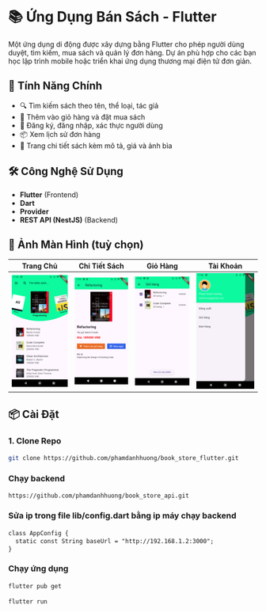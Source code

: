 # 📚 Ứng Dụng Bán Sách - Flutter

Một ứng dụng di động được xây dựng bằng Flutter cho phép người dùng duyệt, tìm kiếm, mua sách và quản lý đơn hàng. Dự án phù hợp cho các bạn học lập trình mobile hoặc triển khai ứng dụng thương mại điện tử đơn giản.

## 🚀 Tính Năng Chính

- 🔍 Tìm kiếm sách theo tên, thể loại, tác giả
- 🛒 Thêm vào giỏ hàng và đặt mua sách
- 👤 Đăng ký, đăng nhập, xác thực người dùng
- 📦 Xem lịch sử đơn hàng
- 📄 Trang chi tiết sách kèm mô tả, giá và ảnh bìa

## 🛠️ Công Nghệ Sử Dụng

- **Flutter** (Frontend)
- **Dart**
- **Provider**
- **REST API (NestJS)** (Backend)

## 📸 Ảnh Màn Hình (tuỳ chọn)

| Trang Chủ | Chi Tiết Sách | Giỏ Hàng | Tài Khoản |
|----------|---------------|----------|-----------|
| ![home](screenshots/home.png) | ![detail](screenshots/book_detail.png) | ![cart](screenshots/cart.png) | ![profile](screenshots/profile.png) |

## 📦 Cài Đặt

### 1. Clone Repo
```bash
git clone https://github.com/phamdanhhuong/book_store_flutter.git
```

### Chạy backend
```
https://github.com/phamdanhhuong/book_store_api.git
```

### Sửa ip trong file lib/config.dart bằng ip máy chạy backend
```
class AppConfig {
  static const String baseUrl = "http://192.168.1.2:3000";
}
```
### Chạy ứng dụng
```bash
flutter pub get
```

```bash
flutter run
```


